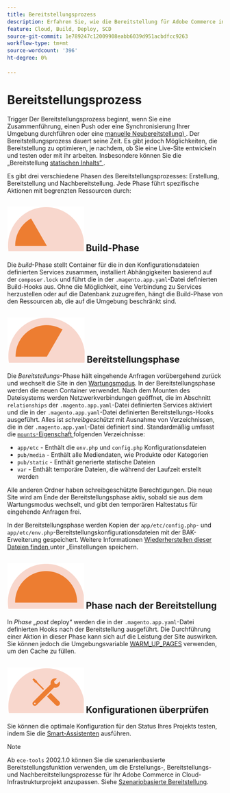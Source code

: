 ```yaml
---
title: Bereitstellungsprozess
description: Erfahren Sie, wie die Bereitstellung für Adobe Commerce in Cloud-Infrastrukturprojekten funktioniert.
feature: Cloud, Build, Deploy, SCD
source-git-commit: 1e789247c12009908eabb6039d951acbdfcc9263
workflow-type: tm+mt
source-wordcount: '396'
ht-degree: 0%

---
```


# Bereitstellungsprozess

Trigger Der Bereitstellungsprozess beginnt, wenn Sie eine Zusammenführung, einen Push oder eine Synchronisierung Ihrer Umgebung durchführen oder eine [manuelle Neubereitstellung) ](../dev-tools/cloud-cli-overview.md#redeploy-the-environment). Der Bereitstellungsprozess dauert seine Zeit. Es gibt jedoch Möglichkeiten, die Bereitstellung zu optimieren, je nachdem, ob Sie eine Live-Site entwickeln und testen oder mit ihr arbeiten. Insbesondere können Sie die „Bereitstellung [ statischen Inhalts“ ](static-content.md).

Es gibt drei verschiedene Phasen des Bereitstellungsprozesses: Erstellung, Bereitstellung und Nachbereitstellung. Jede Phase führt spezifische Aktionen mit begrenzten Ressourcen durch:

## ![Build-Phase](../../assets/status-build.png) Build-Phase

Die _build_-Phase stellt Container für die in den Konfigurationsdateien definierten Services zusammen, installiert Abhängigkeiten basierend auf der `composer.lock` und führt die in der `.magento.app.yaml`-Datei definierten Build-Hooks aus. Ohne die Möglichkeit, eine Verbindung zu Services herzustellen oder auf die Datenbank zuzugreifen, hängt die Build-Phase von den Ressourcen ab, die auf die Umgebung beschränkt sind.

## ![Bereitstellungsphase](../../assets/status-deploy.png) Bereitstellungsphase

Die _Bereitstellungs_-Phase hält eingehende Anfragen vorübergehend zurück und wechselt die Site in den [Wartungsmodus](https://experienceleague.adobe.com/docs/commerce-operations/configuration-guide/setup/application-modes.html). In der Bereitstellungsphase werden die neuen Container verwendet. Nach dem Mounten des Dateisystems werden Netzwerkverbindungen geöffnet, die im Abschnitt `relationships` der `.magento.app.yaml`-Datei definierten Services aktiviert und die in der `.magento.app.yaml`-Datei definierten Bereitstellungs-Hooks ausgeführt. Alles ist _schreibgeschützt_ mit Ausnahme von Verzeichnissen, die in der `.magento.app.yaml`-Datei definiert sind. Standardmäßig umfasst die [`mounts`-Eigenschaft ](../application/properties.md#mounts) folgenden Verzeichnisse:

- `app/etc` - Enthält die `env.php` und `config.php` Konfigurationsdateien
- `pub/media` - Enthält alle Mediendaten, wie Produkte oder Kategorien
- `pub/static` - Enthält generierte statische Dateien
- `var` - Enthält temporäre Dateien, die während der Laufzeit erstellt werden

Alle anderen Ordner haben schreibgeschützte Berechtigungen. Die neue Site wird am Ende der Bereitstellungsphase aktiv, sobald sie aus dem Wartungsmodus wechselt, und gibt den temporären Haltestatus für eingehende Anfragen frei.

In der Bereitstellungsphase werden Kopien der `app/etc/config.php`- und `app/etc/env.php`-Bereitstellungskonfigurationsdateien mit der BAK-Erweiterung gespeichert. Weitere Informationen [ Wiederherstellen dieser Dateien finden ](../store/store-settings.md#restore-configuration-files) unter „Einstellungen speichern.

## ![Phase nach der Bereitstellung](../../assets/status-post-deploy.png) Phase nach der Bereitstellung

In _Phase „post_ deploy“ werden die in der `.magento.app.yaml`-Datei definierten Hooks nach der Bereitstellung ausgeführt. Die Durchführung einer Aktion in dieser Phase kann sich auf die Leistung der Site auswirken. Sie können jedoch die Umgebungsvariable [WARM_UP_PAGES](../environment/variables-post-deploy.md#warmuppages) verwenden, um den Cache zu füllen.

## ![Status überprüfen](../../assets/status-verify.png) Konfigurationen überprüfen

Sie können die optimale Konfiguration für den Status Ihres Projekts testen, indem Sie die [Smart-Assistenten](smart-wizards.md) ausführen.

>[!NOTE]
>
>Ab `ece-tools` 2002.1.0 können Sie die szenarienbasierte Bereitstellungsfunktion verwenden, um die Erstellungs-, Bereitstellungs- und Nachbereitstellungsprozesse für Ihr Adobe Commerce in Cloud-Infrastrukturprojekt anzupassen. Siehe [Szenariobasierte Bereitstellung](scenario-based.md).

